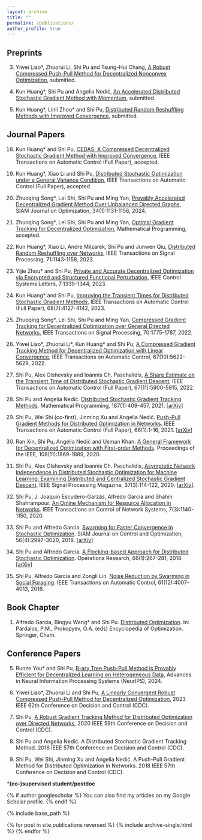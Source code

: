 ```yaml
---
layout: archive
title: ""
permalink: /publications/
author_profile: true
---
```


Preprints
----
3. Yiwei Liao\*, Zhuorui Li, Shi Pu and Tsung-Hui Chang, [A Robust Compressed Push-Pull Method for Decentralized Nonconvex Optimization](https://arxiv.org/pdf/2408.01727), submitted.

2. Kun Huang\*, Shi Pu and Angelia Nedić, [An Accelerated Distributed Stochastic Gradient Method with Momentum](https://arxiv.org/pdf/2402.09714.pdf), submitted.

1. Kun Huang\*, Linli Zhou\* and Shi Pu, [Distributed Random Reshuffling Methods with Improved Convergence](https://arxiv.org/abs/2306.12037), submitted.

Journal Papers
----
18. Kun Huang* and Shi Pu, [CEDAS: A Compressed Decentralized Stochastic Gradient Method with Improved Convergence](https://arxiv.org/abs/2301.05872), IEEE Transactions on Automatic Control (Full Paper), accepted.

17. Kun Huang*, Xiao Li and Shi Pu, [Distributed Stochastic Optimization under a General Variance Condition](https://arxiv.org/abs/2301.12677), IEEE Transactions on Automatic Control (Full Paper), accepted.

16. Zhuoqing Song*, Lei Shi, Shi Pu and Ming Yan, [Provably Accelerated Decentralized Gradient Method Over Unbalanced Directed Graphs](https://arxiv.org/pdf/2107.12065.pdf), SIAM Journal on Optimization, 34(1):1131-1156, 2024.

15. Zhuoqing Song*, Lei Shi, Shi Pu and Ming Yan, [Optimal Gradient Tracking for Decentralized Optimization](https://arxiv.org/pdf/2110.05282.pdf), Mathematical Programming, accepted.

14. Kun Huang*, Xiao Li, Andre Milzarek, Shi Pu and Junwen Qiu, [Distributed Random Reshuffling over Networks](https://arxiv.org/pdf/2112.15287.pdf), IEEE Transactions on Signal Processing, 71:1143-1158, 2023.

13. Yijie Zhou* and Shi Pu, [Private and Accurate Decentralized Optimization via Encrypted and Structured Functional Perturbation](https://arxiv.org/pdf/2209.01756.pdf), IEEE Control Systems Letters, 7:1339-1344, 2023.

12. Kun Huang* and Shi Pu, [Improving the Transient Times for Distributed Stochastic Gradient Methods](https://ieeexplore.ieee.org/document/9865230), IEEE Transactions on Automatic Control (Full Paper), 68(7):4127-4142, 2023.

11. Zhuoqing Song*, Lei Shi, Shi Pu and Ming Yan, [Compressed Gradient Tracking for Decentralized Optimization over General Directed Networks](https://ieeexplore.ieee.org/abstract/document/9737402), IEEE Transactions on Signal Processing, 70:1775-1787, 2022.

10. Yiwei Liao\*,  Zhuorui Li\*, Kun Huang* and Shi Pu, [A Compressed Gradient Tracking Method for Decentralized Optimization with Linear Convergence](https://ieeexplore.ieee.org/abstract/document/9789732), IEEE Transactions on Automatic Control, 67(10):5622-5629, 2022.

9. Shi Pu, Alex Olshevsky and Ioannis Ch. Paschalidis, [A Sharp Estimate on the Transient Time of Distributed Stochastic Gradient Descent](https://ieeexplore.ieee.org/abstract/document/9609587), IEEE Transactions on Automatic Control (Full Paper), 67(11):5900-5915, 2022.

8. Shi Pu and Angelia Nedić. [Distributed Stochastic Gradient Tracking Methods](https://link.springer.com/article/10.1007/s10107-020-01487-0). Mathematical Programming, 187(1):409-457, 2021. [[arXiv](https://arxiv.org/pdf/1805.11454.pdf)]

7. Shi Pu, Wei Shi (co-first), Jinming Xu and Angelia Nedić. [Push-Pull Gradient Methods for Distributed Optimization in Networks](https://ieeexplore.ieee.org/abstract/document/8988200). IEEE Transactions on Automatic Control (Full Paper), 66(1):1-16, 2021. [[arXiv](https://arxiv.org/pdf/1810.06653.pdf)]

6. Ran Xin, Shi Pu, Angelia Nedić and Usman Khan. [A General Framework for Decentralized Optimization with First-order Methods](https://ieeexplore.ieee.org/abstract/document/9241497). Proceedings of the IEEE, 108(11):1869-1889, 2020.

5. Shi Pu, Alex Olshevsky and Ioannis Ch. Paschalidis, [Asymptotic Network Independence in Distributed Stochastic Optimization for Machine Learning: Examining Distributed and Centralized Stochastic Gradient Descent](https://ieeexplore.ieee.org/abstract/document/9084351). IEEE Signal Processing Magazine, 37(3):114-122, 2020. [[arXiv](https://arxiv.org/pdf/1906.12345.pdf)].

4. Shi Pu, J. Joaquin Escudero-Garzás, Alfredo Garcia and Shahin Shahrampour. [An Online Mechanism for Resource Allocation in Networks](https://ieeexplore.ieee.org/abstract/document/8950126). IEEE Transactions on Control of Network Systems, 7(3):1140-1150, 2020.

3. Shi Pu and Alfredo Garcia. [Swarming for Faster Convergence in Stochastic Optimization](https://epubs.siam.org/doi/abs/10.1137/17M1111085). SIAM Journal on Control and Optimization, 56(4):2997-3020, 2018. [[arXiv](https://arxiv.org/pdf/1806.04207.pdf)]

2. Shi Pu and Alfredo Garcia. [A Flocking-based Approach for Distributed Stochastic Optimization](https://pubsonline.informs.org/doi/abs/10.1287/opre.2017.1666). Operations Research, 66(1):267-281, 2018. [[arXiv](https://arxiv.org/pdf/1709.07085.pdf)]

1. Shi Pu, Alfredo Garcia and Zongli Lin. [Noise Reduction by Swarming in Social Foraging](https://ieeexplore.ieee.org/abstract/document/7406677). IEEE Transactions on Automatic Control, 61(12):4007-4013, 2016.

Book Chapter
----
1. Alfredo Garcia, Bingyu Wang\* and Shi Pu. [Distributed Optimization](https://link.springer.com/referenceworkentry/10.1007/978-3-030-54621-2_809-1). In: Pardalos, P.M., Prokopyev, O.A. (eds) Encyclopedia of Optimization. Springer, Cham.

Conference Papers
----
5. Runze You\* and Shi Pu, [B-ary Tree Push-Pull Method is Provably Efficient for Decentralized Learning on Heterogeneous Data](https://arxiv.org/pdf/2404.05454.pdf), Advances in Neural Information Processing Systems (NeurIPS), 2024.

4. Yiwei Liao*, Zhuorui Li and Shi Pu, [A Linearly Convergent Robust Compressed Push-Pull Method for Decentralized Optimization](https://arxiv.org/abs/2303.07091), 2023 IEEE 62th Conference on Decision and Control (CDC).

3. Shi Pu, [A Robust Gradient Tracking Method for Distributed Optimization over Directed Networks](https://ieeexplore.ieee.org/abstract/document/9303917), 2020 IEEE 59th Conference on Decision and Control (CDC).

2. Shi Pu and Angelia Nedić. A Distributed Stochastic Gradient Tracking Method. 2018 IEEE 57th Conference on Decision and Control (CDC).

1. Shi Pu, Wei Shi, Jinming Xu and Angelia Nedić. A Push-Pull Gradient Method for Distributed Optimization in Networks. 2018 IEEE 57th Conference on Decision and Control (CDC). 

***(co-)supervised student/postdoc**


{% if author.googlescholar %} You can also find my articles on my Google Scholar profile. {% endif %}

{% include base_path %}

{% for post in site.publications reversed %} {% include archive-single.html %} {% endfor %}
